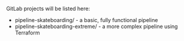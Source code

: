 GitLab projects will be listed here:

- pipeline-skateboarding/ - a basic, fully functional pipeline
- pipeline-skateboarding-extreme/ - a more complex pipeline using Terraform